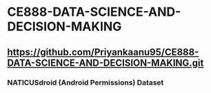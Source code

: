 # CE888-DATA-SCIENCE-AND-DECISION-MAKING
## https://github.com/Priyankaanu95/CE888-DATA-SCIENCE-AND-DECISION-MAKING.git
### NATICUSdroid (Android Permissions) Dataset
